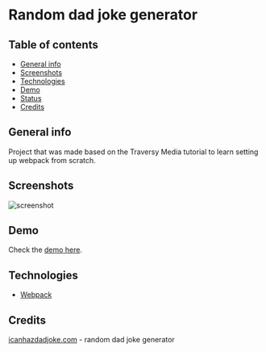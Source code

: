 # Random dad joke generator

## Table of contents

- [General info](#general-info)
- [Screenshots](#screenshots)
- [Technologies](#technologies)
- [Demo](#installation-and-running)
- [Status](#status)
- [Credits](#credits)

## General info

Project that was made based on the Traversy Media tutorial to learn setting up webpack from scratch.

## Screenshots

![screenshot]()

## Demo

Check the [demo here](https://timely-cobbler-1efeb6.netlify.app/).

## Technologies

- [Webpack](https://github.com/webpack/webpack)

## Credits

[icanhazdadjoke.com](https://icanhazdadjoke.com) - random dad joke generator
